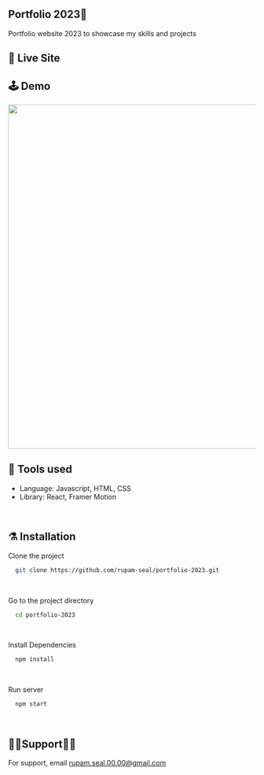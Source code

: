 ## Portfolio 2023👻

<p>
Portfolio website 2023 to showcase my skills and projects
</p>

## 🚨 Live Site

## 🕹️ Demo
<img src="" width="700"/>

<br>

## 🦾 Tools used

- Language: Javascript, HTML, CSS
- Library: React, Framer Motion

<br>

## ⚗️ Installation

Clone the project

```bash
  git clone https://github.com/rupam-seal/portfolio-2023.git
```

<br>

Go to the project directory

```bash
  cd portfolio-2023

```

<br>

Install Dependencies

```bash
  npm install

```

<br>

Run server

```bash
  npm start
```

<br>

## 💁‍♂️Support💁‍♀️

For support, email rupam.seal.00.00@gmail.com
